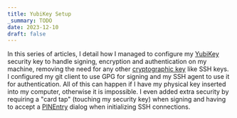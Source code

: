 ```yaml
---
title: YubiKey Setup
_summary: TODO
date: 2023-12-10
draft: false
---
```


In this series of articles, I detail how I managed to configure my [YubiKey] security key to handle signing, encryption and authentication on my machine, removing the need for any other [cryptographic key] like SSH keys. I configured my git client to use GPG for signing and my SSH agent to use it for authentication. All of this can happen if I have my physical key inserted into my computer, otherwise it is impossible. I even added extra security by requiring a "card tap" (touching my security key) when signing and having to accept a [PINEntry] dialog when initializing SSH connections.

[YubiKey]: https://www.yubico.com/products/yubikey-5-overview/ "Discover YubiKey 5 | Strong Authentication for Secure Login | Yubico"
[cryptographic key]: https://www.cloudflare.com/learning/ssl/what-is-a-cryptographic-key/ "What is a cryptographic key? | Keys and SSL encryption | Cloudflare"
[PINEntry]: https://github.com/gpg/pinentry "gpg/pinentry: The standard pinentry collection."

